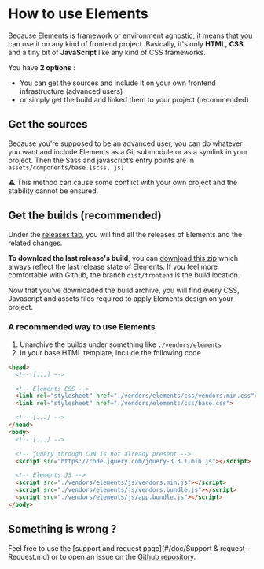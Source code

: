 # How to use Elements

Because Elements is framework or environment agnostic, it means that you can use it on any kind of frontend project. Basically, it's only **HTML**, **CSS** and a tiny bit of **JavaScript** like any kind of CSS frameworks.

You have **2 options** :
- You can get the sources and include it on your own frontend infrastructure (advanced users)
- or simply get the build and linked them to your project (recommended)

## Get the sources

Because you're supposed to be an advanced user, you can do whatever you want and include Elements as a Git submodule or as a symlink in your project. Then the Sass and javascript’s entry points are in `assets/components/base.[scss, js]`

⚠️ This method can cause some conflict with your own project and the stability cannot be ensured.

## Get the builds (recommended)

Under the [releases tab](https://github.com/epfl-si/elements/releases), you will find all the releases of Elements and the related changes.

**To download the last release's build**, you can [download this zip](https://github.com/epfl-si/elements/archive/dist/frontend.zip) which always reflect the last release state of Elements. If you feel more comfortable with Github, the branch `dist/frontend` is the build location.

Now that you've downloaded the build archive, you will find every CSS, Javascript and assets files required to apply Elements design on your project.

### A recommended way to use Elements

1. Unarchive the builds under something like `./vendors/elements`
2. In your base HTML template, include the following code
  ```html
  <head>
    <!-- [...] -->

    <!-- Elements CSS -->
    <link rel="stylesheet" href="./vendors/elements/css/vendors.min.css">
    <link rel="stylesheet" href="./vendors/elements/css/base.css">

    <!-- [...] -->
  </head>
  <body>
    <!-- [...] -->

    <!-- jQuery through CDN is not already present -->
    <script src="https://code.jquery.com/jquery-3.3.1.min.js"></script>

    <!-- Elements JS -->
    <script src="./vendors/elements/js/vendors.min.js"></script>
    <script src="./vendors/elements/js/vendors.bundle.js"></script>
    <script src="./vendors/elements/js/app.bundle.js"></script>
  </body>
  ```

## Something is wrong ?

Feel free to use the [support and request page](#/doc/Support & request--Request.md) or to open an issue on the [Github repository](https://github.com/epfl-si/elements/issues).
